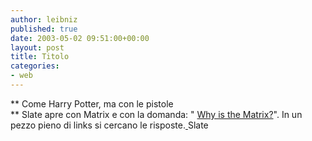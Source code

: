 ```yaml
---
author: leibniz
published: true
date: 2003-05-02 09:51:00+00:00
layout: post
title: Titolo
categories:
- web
---
```


 **   Come Harry Potter, ma con le pistole   
** Slate apre con Matrix e con la domanda: " [   Why is the Matrix?](http://slate.msn.com/id/2082400/)". In un pezzo pieno di links si cercano le risposte.[
](http://www.spectator.co.uk/article.php3?table=old&section=current&issue=2003-04-26&id=3028) Slate
